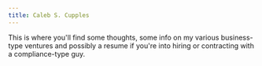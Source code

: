 ```yaml
---
title: Caleb S. Cupples
---
```


This is where you'll find some thoughts, some info on my various business-type ventures and possibly a resume if you're into hiring or contracting with a compliance-type guy. 
